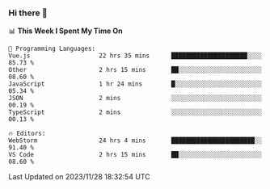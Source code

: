 ### Hi there 👋

<!--
**asdf12303116/asdf12303116** is a ✨ _special_ ✨ repository because its `README.md` (this file) appears on your GitHub profile.

Here are some ideas to get you started:

- 🔭 I’m currently working on ...
- 🌱 I’m currently learning ...
- 👯 I’m looking to collaborate on ...
- 🤔 I’m looking for help with ...
- 💬 Ask me about ...
- 📫 How to reach me: ...
- 😄 Pronouns: ...
- ⚡ Fun fact: ...
-->

<!--START_SECTION:waka-->
📊 **This Week I Spent My Time On** 

```text
💬 Programming Languages: 
Vue.js                   22 hrs 35 mins      █████████████████████░░░░   85.73 % 
Other                    2 hrs 15 mins       ██░░░░░░░░░░░░░░░░░░░░░░░   08.60 % 
JavaScript               1 hr 24 mins        █░░░░░░░░░░░░░░░░░░░░░░░░   05.34 % 
JSON                     2 mins              ░░░░░░░░░░░░░░░░░░░░░░░░░   00.19 % 
TypeScript               2 mins              ░░░░░░░░░░░░░░░░░░░░░░░░░   00.13 % 

🔥 Editors: 
WebStorm                 24 hrs 4 mins       ███████████████████████░░   91.40 % 
VS Code                  2 hrs 15 mins       ██░░░░░░░░░░░░░░░░░░░░░░░   08.60 % 
```


 Last Updated on 2023/11/28 18:32:54 UTC
<!--END_SECTION:waka-->
